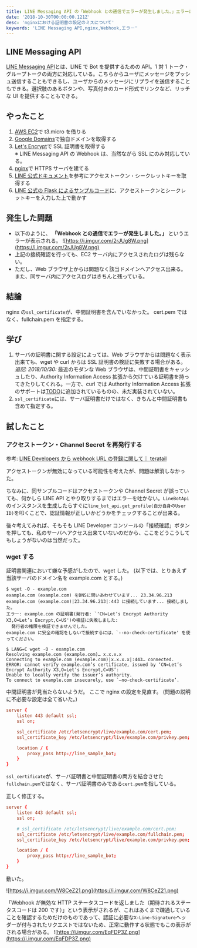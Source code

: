 ```yaml
---
title: LINE Messaging API の「Webhook との通信でエラーが発生しました。」エラーについて
date: '2018-10-30T00:00:00.121Z'
desc: 'nginxにおける証明書の設定のミスについて'
keywords: 'LINE Messaging API,nginx,Webhook,エラー'
---
```


## LINE Messaging API

[LINE Messaging API](https://developers.line.me/ja/services/messaging-api/)とは、LINE で Bot を提供するための API。1 対 1 トーク・グループトークの両方に対応している。こちらからユーザにメッセージをプッシュ送信することもできるし、ユーザからのメッセージにリプライを送信することもできる。選択肢のあるボタンや、写真付きのカード形式でリンクなど、リッチな UI を提供することもできる。

## やったこと

1. [AWS EC2](https://aws.amazon.com/jp/ec2/)で t3.micro を借りる
2. [Google Domains](https://domains.google)で独自ドメインを取得する
3. [Let's Encrypt](https://letsencrypt.org/getting-started/)で SSL 証明書を取得する  
   ※ LINE Messaging API の Webhook は、当然ながら SSL にのみ対応している。
4. [nginx](https://www.nginx.com/resources/wiki/start/)で HTTPS サーバを建てる
5. [LINE 公式ドキュメント](https://developers.line.me/ja/docs/messaging-api/getting-started/)を参考にアクセストークン・シークレットキーを取得する
6. [LINE 公式の Flask によるサンプルコード](https://github.com/line/line-bot-sdk-python/tree/master/examples/flask-echo)に、アクセストークンとシークレットキーを入力した上で動かす

## 発生した問題

- 以下のように、 **「Webhook との通信でエラーが発生しました。」** というエラーが表示される。
  ![https://i.imgur.com/2rJUg8W.png](https://i.imgur.com/2rJUg8W.png)
- 上記の接続確認を行っても、EC2 サーバ内にアクセスされたログは残らない。
- ただし、Web ブラウザ上からは問題なく該当ドメインへアクセス出来る。
  また、同サーバ内にアクセスログはきちんと残っている。

## 結論

nginx の`ssl_certificate`が、中間証明書を含んでいなかった。
cert.pem ではなく、fullchain.pem を指定する。

## 学び

1. サーバの証明書に関する設定によっては、Web ブラウザからは問題なく表示出来ても、wget や curl からは SSL 証明書の検証に失敗する場合がある。  
   _追記: 2018/10/30:_ 最近のモダンな Web ブラウザは、中間証明書をキャッシュしたり、Authority Information Access 拡張から欠けている証明書を持ってきたりしてくれる。一方で、curl では Authority Information Access 拡張のサポートは[TODO](https://github.com/curl/curl/blob/master/docs/TODO#L779)に追加されているものの、未だ実装されていない。
2. `ssl_certificate`には、サーバ証明書だけではなく、きちんと中間証明書も含めて指定する。

## 試したこと

### アクセストークン・Channel Secret を再発行する

参考: [LINE Developers から webhook URL の登録に関して｜ teratail](https://teratail.com/questions/112801)

アクセストークンが無効になっている可能性を考えたが、問題は解消しなかった。

ちなみに、同サンプルコードはアクセストークンや Channel Secret が誤っていても、何かしら LINE API とやり取りするまではエラーを吐かない。`LineBotApi`のインスタンスを生成したらすぐに`line_bot_api.get_profile(自分自身のUser ID)`を叩くことで、認証情報が正しいかどうかをチェックすることが出来る。

後々考えてみれば、そもそも LINE Developer コンソールの「接続確認」ボタンを押しても、私のサーバへアクセス出来ていないのだから、ここをどうこうしてもしょうがないのは当然だった。

### wget する

証明書関連において嫌な予感がしたので、wget した。
(以下では、とりあえず当該サーバのドメイン名を example.com とする。)

```
$ wget -O - example.com
example.com (example.com) をDNSに問いあわせています... 23.34.96.213
example.com (example.com)|23.34.96.213|:443 に接続しています... 接続しました。
エラー: example.com の証明書(発行者: `‘CN=Let’s Encrypt Authority X3,O=Let’s Encrypt,C=US')の検証に失敗しました:
  発行者の権限を検証できませんでした。
example.com に安全の確認をしないで接続するには、`--no-check-certificate' を使ってください。
```

```
$ LANG=C wget -O - example.com
Resolving example.com (example.com)… x.x.x.x
Connecting to example.com (example.com)|x.x.x.x|:443… connected.
ERROR: cannot verify example.com’s certificate, issued by ‘CN=Let’s Encrypt Authority X3,O=Let’s Encrypt,C=US’:
Unable to locally verify the issuer’s authority.
To connect to example.com insecurely, use `–no-check-certificate’.

```

中間証明書が見当たらないようだ。
ここで nginx の設定を見直す。
(問題の説明に不必要な設定は全て省いた。)

```conf
server {
    listen 443 default ssl;
    ssl on;

    ssl_certificate /etc/letsencrypt/live/example.com/cert.pem;
    ssl_certificate_key /etc/letsencrypt/live/example.com/privkey.pem;

    location / {
        proxy_pass http://line_sample_bot;
    }
}
```

`ssl_certificate`が、サーバ証明書と中間証明書の両方を結合させた`fullchain.pem`ではなく、サーバ証明書のみである`cert.pem`を指している。

正しく修正する。

```conf
server {
    listen 443 default ssl;
    ssl on;

    # ssl_certificate /etc/letsencrypt/live/example.com/cert.pem;
    ssl_certificate /etc/letsencrypt/live/example.com/fullchain.pem;
    ssl_certificate_key /etc/letsencrypt/live/example.com/privkey.pem;

    location / {
        proxy_pass http://line_sample_bot;
    }
}
```

動いた。

![https://i.imgur.com/W8CeZ21.png](https://i.imgur.com/W8CeZ21.png)

「Webhook が無効な HTTP ステータスコードを返しました（期待されるステータスコードは 200 です）」という表示がされるが、これはあくまで疎通していることを確認するためだけのものであって、認証に必要な`X-Line-Signature`ヘッダーが付与されたリクエストではないため、正常に動作する状態でもこの表示がされる場合がある。
![https://i.imgur.com/EqFDP3Z.png](https://i.imgur.com/EqFDP3Z.png)
